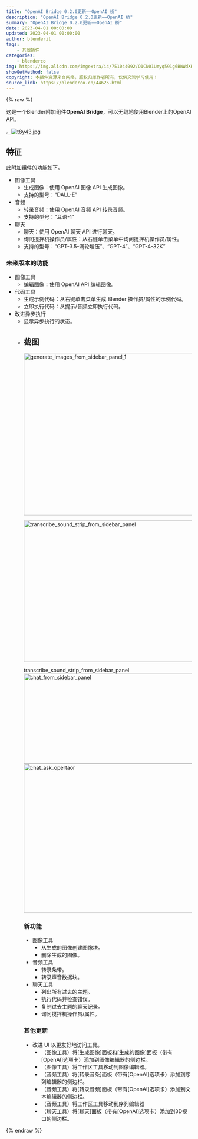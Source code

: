 ```yaml
---
title: "OpenAI Bridge 0.2.0更新——OpenAI 桥"
description: "OpenAI Bridge 0.2.0更新——OpenAI 桥"
summary: "OpenAI Bridge 0.2.0更新——OpenAI 桥"
date: 2023-04-01 00:00:00
updated: 2023-04-01 00:00:00
author: blenderit
tags: 
    - 其他插件
categories:
    - blenderco
img: https://img.alicdn.com/imgextra/i4/751044092/O1CN01Umyq591g6BWWdXRqP_!!751044092.jpg
showGetMethod: false
copyright: 本插件资源来自网络，版权归原作者所有，仅供交流学习使用！
source_link: https://blenderco.cn/44625.html
---
```


{% raw %}
<p>这是一个Blender附加组件<strong>OpenAI Bridge</strong>，可以无缝地使用Blender上的OpenAI API。</p><p><a class="lightbox" title="thumbnail" href="https://blenderartists.org/uploads/default/original/4X/d/e/1/de1cabd259930e41db1ad5d1a8011f69f10dea58.png" data-download-href="https://blenderartists.org/uploads/default/de1cabd259930e41db1ad5d1a8011f69f10dea58">。<img src="https://img.alicdn.com/imgextra/i4/751044092/O1CN01Umyq591g6BWWdXRqP_!!751044092.jpg" alt="t8y43.jpg "></a></p><div class="lightbox-wrapper"><a class="anchor" href="https://blenderartists.org/t/openai-bridge-0-1-0/1455682/1#download-installation-2" name="download-installation-2"></a></div><h2><a class="anchor" href="https://blenderartists.org/t/openai-bridge-0-1-0/1455682/1#features-3" name="features-3"></a></h2><h2>特征</h2><p>此附加组件的功能如下。</p><ul>
<li>图像工具
<ul>
<li>生成图像：使用 OpenAI 图像 API 生成图像。</li>
<li>支持的型号：“DALL-E”</li>
</ul>
</li>
<li>音频
<ul>
<li>转录音频：使用 OpenAI 音频 API 转录音频。</li>
<li>支持的型号：“耳语-1”</li>
</ul>
</li>
<li>聊天
<ul>
<li>聊天：使用 OpenAI 聊天 API 进行聊天。</li>
<li>询问搅拌机操作员/属性：从右键单击菜单中询问搅拌机操作员/属性。</li>
<li>支持的型号：“GPT-3.5-涡轮增压”、“GPT-4”、“GPT-4-32K”</li>
</ul>
</li>
</ul><h3><a class="anchor" href="https://blenderartists.org/t/openai-bridge-0-2-0-ai-assistant-for-blender-chat-generate-images-transcribe-audio/1455682#features-for-future-releases-4" name="features-for-future-releases-4"></a>未来版本的功能</h3><ul>
<li>图像工具
<ul>
<li>编辑图像：使用 OpenAI API 编辑图像。</li>
</ul>
</li>
<li>代码工具
<ul>
<li>生成示例代码：从右键单击菜单生成 Blender 操作员/属性的示例代码。</li>
<li>立即执行代码：从提示/音频立即执行代码。</li>
</ul>
</li>
<li>改进异步执行
<ul>
<li>显示异步执行的状态。</li>
<li>
<div class="cooked">
<h2>截图</h2>
<div data-masonry-gallery="">
<div class="lightbox-wrapper"><a class="lightbox" title="generate_images_from_sidebar_panel_1" href="https://blenderartists.org/uploads/default/original/4X/6/6/e/66e61aeb8216c0e2638a4bedcb3ad4e1082f64a6.png" data-download-href="https://blenderartists.org/uploads/default/66e61aeb8216c0e2638a4bedcb3ad4e1082f64a6"><img loading="lazy" src="https://blenderartists.org/uploads/default/optimized/4X/6/6/e/66e61aeb8216c0e2638a4bedcb3ad4e1082f64a6_2_690x440.png" alt="generate_images_from_sidebar_panel_1" width="690" height="440" data-base62-sha1="eGhHoPKb5LuAFnB9bbPCg33M3dA" data-dominant-color="484945"></a></div>
<div class="lightbox-wrapper">
<p><a class="lightbox" title="transcribe_sound_strip_from_sidebar_panel" href="https://blenderartists.org/uploads/default/original/4X/c/d/6/cd6bf2caad1f8f64f32431202867749ecbd9f1b8.png" data-download-href="https://blenderartists.org/uploads/default/cd6bf2caad1f8f64f32431202867749ecbd9f1b8"><img loading="lazy" src="https://blenderartists.org/uploads/default/optimized/4X/c/d/6/cd6bf2caad1f8f64f32431202867749ecbd9f1b8_2_690x384.png" alt="transcribe_sound_strip_from_sidebar_panel" width="690" height="384" data-base62-sha1="tjf9UoKVzl3ZjxKbcIBysIkkBgA" data-dominant-color="353231"></a></p>
<div class="meta"><span class="filename">transcribe_sound_strip_from_sidebar_panel</span></div>
</div>
<div class="lightbox-wrapper"><a class="lightbox" title="chat_from_sidebar_panel" href="https://blenderartists.org/uploads/default/original/4X/b/1/4/b14b5a28e814228858e28f334ef0220f886c58b9.png" data-download-href="https://blenderartists.org/uploads/default/b14b5a28e814228858e28f334ef0220f886c58b9"><img loading="lazy" src="https://blenderartists.org/uploads/default/optimized/4X/b/1/4/b14b5a28e814228858e28f334ef0220f886c58b9_2_690x245.png" alt="chat_from_sidebar_panel" width="690" height="245" data-base62-sha1="pipX7zYO2HQ0K2EL38TUIKl8S2l" data-dominant-color="535053"></a></div>
<div class="lightbox-wrapper"><a class="lightbox" title="chat_ask_opertaor" href="https://blenderartists.org/uploads/default/original/4X/9/7/c/97c51dfb9577682a49cdfad478e62ce49434077c.png" data-download-href="https://blenderartists.org/uploads/default/97c51dfb9577682a49cdfad478e62ce49434077c"><img loading="lazy" src="https://blenderartists.org/uploads/default/optimized/4X/9/7/c/97c51dfb9577682a49cdfad478e62ce49434077c_2_690x405.png" alt="chat_ask_opertaor" width="690" height="405" data-base62-sha1="lECq0Dlpfn01PueBSV2hqTo5fbu" data-dominant-color="403E3E"></a></div>
<div>
<h3>新功能</h3>
<ul>
<li>图像工具
<ul>
<li>从生成的图像创建图像块。</li>
<li>删除生成的图像。</li>
</ul>
</li>
<li>音频工具
<ul>
<li>转录条带。</li>
<li>转录声音数据块。</li>
</ul>
</li>
<li>聊天工具
<ul>
<li>列出所有过去的主题。</li>
<li>执行代码并检查错误。</li>
<li>复制过去主题的聊天记录。</li>
<li>询问搅拌机操作员/属性。</li>
</ul>
</li>
</ul>
<h3><a class="anchor" href="https://blenderartists.org/t/openai-bridge-0-2-0-ai-assistant-for-blender-chat-generate-images-transcribe-audio/1455682/2#other-updates-2" name="other-updates-2"></a>其他更新</h3>
<ul>
<li>改进 UI 以更友好地访问工具。
<ul>
<li>（图像工具）将[生成图像]面板和[生成的图像]面板（带有[OpenAI]选项卡）添加到图像编辑器的侧边栏。</li>
<li>（图像工具）将工作区工具移动到图像编辑器。</li>
<li>（音频工具）将[转录音条]面板（带有[OpenAI]选项卡）添加到序列编辑器的侧边栏。</li>
<li>（音频工具）将[转录音频]面板（带有[OpenAI]选项卡）添加到文本编辑器的侧边栏。</li>
<li>（音频工具）将工作区工具移动到序列编辑器</li>
<li>（聊天工具）将[聊天]面板（带有[OpenAI]选项卡）添加到3D视口的侧边栏。</li>
</ul>
</li>
</ul>
</div>
</div>
</div>
<section class="post-menu-area clearfix">
<nav class="post-controls expanded"></nav>
</section>
</li>
</ul>
</li>
</ul>
<div style="display: none">blenderco</div>
{% endraw %}